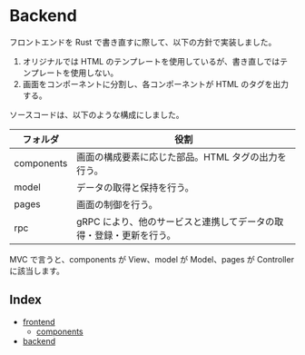 # Backend

フロントエンドを Rust で書き直すに際して、以下の方針で実装しました。

1. オリジナルでは HTML のテンプレートを使用しているが、書き直しではテンプレートを使用しない。
2. 画面をコンポーネントに分割し、各コンポーネントが HTML のタグを出力する。

ソースコードは、以下のような構成にしました。

| フォルダ   | 役割                                                                |
| ---------- | ------------------------------------------------------------------- |
| components | 画面の構成要素に応じた部品。HTML タグの出力を行う。                 |
| model      | データの取得と保持を行う。                                          |
| pages      | 画面の制御を行う。                                                  |
| rpc        | gRPC により、他のサービスと連携してデータの取得・登録・更新を行う。 |

MVC で言うと、components が View、model が Model、pages が Controller に該当します。

## Index

- [frontend](./frontend.md)
  - [components](./components.md)
- [backend](./backend.md)
